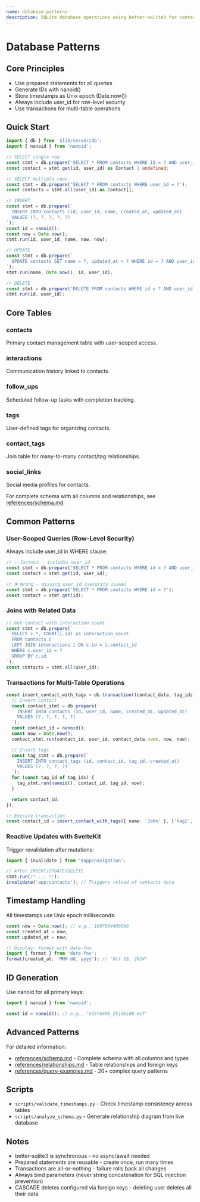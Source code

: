 ```yaml
---
name: database-patterns
description: SQLite database operations using better-sqlite3 for contacts, companies, interactions, tags, follow_ups, and social_links tables. Use when writing SELECT, INSERT, UPDATE, DELETE operations with prepared statements, handling timestamps, or managing user-scoped queries with row-level security.
---
```


# Database Patterns

## Core Principles

- Use prepared statements for all queries
- Generate IDs with nanoid()
- Store timestamps as Unix epoch (Date.now())
- Always include user_id for row-level security
- Use transactions for multi-table operations

## Quick Start

```typescript
import { db } from '$lib/server/db';
import { nanoid } from 'nanoid';

// SELECT single row
const stmt = db.prepare('SELECT * FROM contacts WHERE id = ? AND user_id = ?');
const contact = stmt.get(id, user_id) as Contact | undefined;

// SELECT multiple rows
const stmt = db.prepare('SELECT * FROM contacts WHERE user_id = ?');
const contacts = stmt.all(user_id) as Contact[];

// INSERT
const stmt = db.prepare(`
  INSERT INTO contacts (id, user_id, name, created_at, updated_at)
  VALUES (?, ?, ?, ?, ?)
`);
const id = nanoid();
const now = Date.now();
stmt.run(id, user_id, name, now, now);

// UPDATE
const stmt = db.prepare(`
  UPDATE contacts SET name = ?, updated_at = ? WHERE id = ? AND user_id = ?
`);
stmt.run(name, Date.now(), id, user_id);

// DELETE
const stmt = db.prepare('DELETE FROM contacts WHERE id = ? AND user_id = ?');
stmt.run(id, user_id);
```

## Core Tables

### contacts
Primary contact management table with user-scoped access.

### interactions
Communication history linked to contacts.

### follow_ups
Scheduled follow-up tasks with completion tracking.

### tags
User-defined tags for organizing contacts.

### contact_tags
Join table for many-to-many contact/tag relationships.

### social_links
Social media profiles for contacts.

For complete schema with all columns and relationships, see [references/schema.md](references/schema.md).

## Common Patterns

### User-Scoped Queries (Row-Level Security)

Always include user_id in WHERE clause:

```typescript
// ✅ Correct - includes user_id
const stmt = db.prepare('SELECT * FROM contacts WHERE id = ? AND user_id = ?');
const contact = stmt.get(id, user_id);

// ❌ Wrong - missing user_id (security issue)
const stmt = db.prepare('SELECT * FROM contacts WHERE id = ?');
const contact = stmt.get(id);
```

### Joins with Related Data

```typescript
// Get contact with interaction count
const stmt = db.prepare(`
  SELECT c.*, COUNT(i.id) as interaction_count
  FROM contacts c
  LEFT JOIN interactions i ON c.id = i.contact_id
  WHERE c.user_id = ?
  GROUP BY c.id
`);
const contacts = stmt.all(user_id);
```

### Transactions for Multi-Table Operations

```typescript
const insert_contact_with_tags = db.transaction((contact_data, tag_ids) => {
  // Insert contact
  const contact_stmt = db.prepare(`
    INSERT INTO contacts (id, user_id, name, created_at, updated_at)
    VALUES (?, ?, ?, ?, ?)
  `);
  const contact_id = nanoid();
  const now = Date.now();
  contact_stmt.run(contact_id, user_id, contact_data.name, now, now);

  // Insert tags
  const tag_stmt = db.prepare(`
    INSERT INTO contact_tags (id, contact_id, tag_id, created_at)
    VALUES (?, ?, ?, ?)
  `);
  for (const tag_id of tag_ids) {
    tag_stmt.run(nanoid(), contact_id, tag_id, now);
  }

  return contact_id;
});

// Execute transaction
const contact_id = insert_contact_with_tags({ name: 'John' }, ['tag1', 'tag2']);
```

### Reactive Updates with SvelteKit

Trigger revalidation after mutations:

```typescript
import { invalidate } from '$app/navigation';

// After INSERT/UPDATE/DELETE
stmt.run(/* ... */);
invalidate('app:contacts'); // Triggers reload of contacts data
```

## Timestamp Handling

All timestamps use Unix epoch milliseconds:

```typescript
const now = Date.now(); // e.g., 1697654400000
const created_at = now;
const updated_at = now;

// Display: format with date-fns
import { format } from 'date-fns';
format(created_at, 'MMM dd, yyyy'); // "Oct 19, 2024"
```

## ID Generation

Use nanoid for all primary keys:

```typescript
import { nanoid } from 'nanoid';

const id = nanoid(); // e.g., "V1StGXR8_Z5jdHi6B-myT"
```

## Advanced Patterns

For detailed information:
- [references/schema.md](references/schema.md) - Complete schema with all columns and types
- [references/relationships.md](references/relationships.md) - Table relationships and foreign keys
- [references/query-examples.md](references/query-examples.md) - 20+ complex query patterns

## Scripts

- `scripts/validate_timestamps.py` - Check timestamp consistency across tables
- `scripts/analyze_schema.py` - Generate relationship diagram from live database

## Notes

- better-sqlite3 is synchronous - no async/await needed
- Prepared statements are reusable - create once, run many times
- Transactions are all-or-nothing - failure rolls back all changes
- Always bind parameters (never string concatenation for SQL injection prevention)
- CASCADE deletes configured via foreign keys - deleting user deletes all their data
